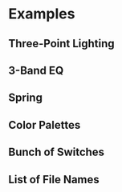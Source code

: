 <MultiSelectPopup />

# Examples

## Three-Point Lighting

<ExampleThreePointLighting />

## 3-Band EQ

<ExampleContainer
	:initialValue="{low: 0, mid: 0, high: 0}"
	:scheme="{
		low: {type: 'number', ui: 'angle', min: -100, max: 100, icon: 'mdi-equalizer'},
		mid: {type: 'number', ui: 'angle', min: -100, max: 100, icon: 'mdi-equalizer'},
		high: {type: 'number', ui: 'angle', min: -100, max: 100, icon: 'mdi-equalizer'},
	}"
/>

## Spring

<ExampleSpring />

## Color Palettes

<ExampleContainer
	:initialValue="{color1: '#000000', color2: '#FBF4EF', color3: '#E8EAEB', color4: '#AAABAE', color5: '#975E64'}"
	:scheme="{
		color1: {type: 'string', ui: 'color', icon: 'mdi-palette'},
		color2: {type: 'string', ui: 'color', icon: 'mdi-palette'},
		color3: {type: 'string', ui: 'color', icon: 'mdi-palette'},
		color4: {type: 'string', ui: 'color', icon: 'mdi-palette'},
		color5: {type: 'string', ui: 'color', icon: 'mdi-palette'},
	}"
/>

## Bunch of Switches

<ExampleContainer
	:initialValue="{
		switch_1: true,
		switch_2: false,
		switch_3: true,
		switch_4: false,
		switch_5: true,
		switch_6: false,
		switch_7: true,
		switch_8: false,
		switch_9: true,
		switch_10: false,
	}"
	:scheme="{
		switch_1: {type: 'boolean', ui: 'switch', icon: 'mdi-toggle-switch'},
		switch_2: {type: 'boolean', ui: 'switch', icon: 'mdi-toggle-switch'},
		switch_3: {type: 'boolean', ui: 'switch', icon: 'mdi-toggle-switch'},
		switch_4: {type: 'boolean', ui: 'switch', icon: 'mdi-toggle-switch'},
		switch_5: {type: 'boolean', ui: 'switch', icon: 'mdi-toggle-switch'},
		switch_6: {type: 'boolean', ui: 'switch', icon: 'mdi-toggle-switch'},
		switch_7: {type: 'boolean', ui: 'switch', icon: 'mdi-toggle-switch'},
		switch_8: {type: 'boolean', ui: 'switch', icon: 'mdi-toggle-switch'},
		switch_9: {type: 'boolean', ui: 'switch', icon: 'mdi-toggle-switch'},
		switch_10: {type: 'boolean', ui: 'switch', icon: 'mdi-toggle-switch'},
	}"
/>

## List of File Names

<ExampleContainer
	:initialValue="{
		file_1: 'icon42.svg',
		file_2: 'logo17.svg',
		file_3: 'graphic3.svg',
		file_4: 'illustration89.svg',
		file_5: 'diagram25.svg',
		file_6: 'chart64.svg',
		file_7: 'banner31.svg',
		file_8: 'avatar12.svg',
		file_9: 'background76.svg',
		file_10: 'pattern58.svg',
	}"
	:scheme="{
		file_1: {type: 'string', icon: 'mdi:file'},
		file_2: {type: 'string', icon: 'mdi:file'},
		file_3: {type: 'string', icon: 'mdi:file'},
		file_4: {type: 'string', icon: 'mdi:file'},
		file_5: {type: 'string', icon: 'mdi:file'},
		file_6: {type: 'string', icon: 'mdi:file'},
		file_7: {type: 'string', icon: 'mdi:file'},
		file_8: {type: 'string', icon: 'mdi:file'},
		file_9: {type: 'string', icon: 'mdi:file'},
		file_10: {type: 'string', icon: 'mdi:file'},
	}"
/>